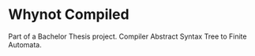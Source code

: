 # Whynot Compiled
Part of a Bachelor Thesis project. Compiler Abstract Syntax Tree to Finite Automata.
